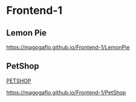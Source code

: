 # Frontend-1
## Lemon Pie
https://magogaflo.github.io/Frontend-1/LemonPie

## PetShop

<a href="PetShop/index.html" target="_blank">PETSHOP</a>

https://magogaflo.github.io/Frontend-1/PetShop
